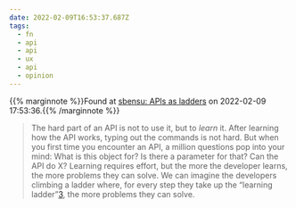 ```yaml
---
date: 2022-02-09T16:53:37.687Z
tags:
  - fn
  - api
  - api
  - ux
  - api
  - opinion
---
```

{{% marginnote %}}Found at [sbensu: APIs as ladders](https://blog.sbensu.com/posts/2022-01-24-apis-as-ladders/) on 2022-02-09 17:53:36.{{% /marginnote %}}

> The hard part of an API is not to use it, but to _learn_ it. After learning how the API works, typing out the commands is not hard. But when you first time you encounter an API, a million questions pop into your mind: What is this object for? Is there a parameter for that? Can the API do X? Learning requires effort, but the more the developer learns, the more problems they can solve. We can imagine the developers climbing a ladder where, for every step they take up the “learning ladder”[3](https://blog.sbensu.com/posts/2022-01-24-apis-as-ladders/#fn-3), the more problems they can solve.

